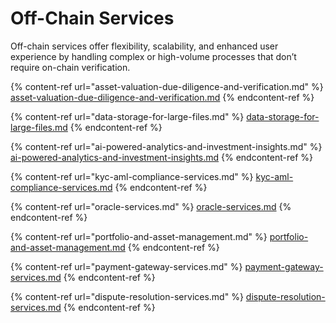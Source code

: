 # Off-Chain Services

Off-chain services offer flexibility, scalability, and enhanced user experience by handling complex or high-volume processes that don’t require on-chain verification.

{% content-ref url="asset-valuation-due-diligence-and-verification.md" %}
[asset-valuation-due-diligence-and-verification.md](asset-valuation-due-diligence-and-verification.md)
{% endcontent-ref %}

{% content-ref url="data-storage-for-large-files.md" %}
[data-storage-for-large-files.md](data-storage-for-large-files.md)
{% endcontent-ref %}

{% content-ref url="ai-powered-analytics-and-investment-insights.md" %}
[ai-powered-analytics-and-investment-insights.md](ai-powered-analytics-and-investment-insights.md)
{% endcontent-ref %}

{% content-ref url="kyc-aml-compliance-services.md" %}
[kyc-aml-compliance-services.md](kyc-aml-compliance-services.md)
{% endcontent-ref %}

{% content-ref url="oracle-services.md" %}
[oracle-services.md](oracle-services.md)
{% endcontent-ref %}

{% content-ref url="portfolio-and-asset-management.md" %}
[portfolio-and-asset-management.md](portfolio-and-asset-management.md)
{% endcontent-ref %}

{% content-ref url="payment-gateway-services.md" %}
[payment-gateway-services.md](payment-gateway-services.md)
{% endcontent-ref %}

{% content-ref url="dispute-resolution-services.md" %}
[dispute-resolution-services.md](dispute-resolution-services.md)
{% endcontent-ref %}
